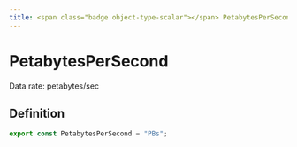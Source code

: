 ```yaml
---
title: <span class="badge object-type-scalar"></span> PetabytesPerSecond
---
```

# <span class="badge object-type-scalar"></span> PetabytesPerSecond

Data rate: petabytes/sec

## Definition

```typescript
export const PetabytesPerSecond = "PBs";

```
